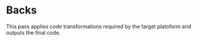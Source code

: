 # Backs

This pass applies code transformations required by the target
platoform and outputs the final code.
